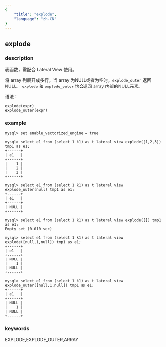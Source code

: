 ```yaml
---
{
    "title": "explode",
    "language": "zh-CN"
}
---
```


<!--
Licensed to the Apache Software Foundation (ASF) under one
or more contributor license agreements.  See the NOTICE file
distributed with this work for additional information
regarding copyright ownership.  The ASF licenses this file
to you under the Apache License, Version 2.0 (the
"License"); you may not use this file except in compliance
with the License.  You may obtain a copy of the License at

  http://www.apache.org/licenses/LICENSE-2.0

Unless required by applicable law or agreed to in writing,
software distributed under the License is distributed on an
"AS IS" BASIS, WITHOUT WARRANTIES OR CONDITIONS OF ANY
KIND, either express or implied.  See the License for the
specific language governing permissions and limitations
under the License.
-->

## explode

### description

表函数，需配合 Lateral View 使用。

将 array 列展开成多行。当 array 为NULL或者为空时，`explode_outer` 返回NULL。
`explode` 和 `explode_outer` 均会返回 array 内部的NULL元素。

语法：

```
explode(expr)
explode_outer(expr)
```

### example

```
mysql> set enable_vectorized_engine = true

mysql> select e1 from (select 1 k1) as t lateral view explode([1,2,3]) tmp1 as e1;
+------+
| e1   |
+------+
|    1 |
|    2 |
|    3 |
+------+

mysql> select e1 from (select 1 k1) as t lateral view explode_outer(null) tmp1 as e1;
+------+
| e1   |
+------+
| NULL |
+------+

mysql> select e1 from (select 1 k1) as t lateral view explode([]) tmp1 as e1;
Empty set (0.010 sec)

mysql> select e1 from (select 1 k1) as t lateral view explode([null,1,null]) tmp1 as e1;
+------+
| e1   |
+------+
| NULL |
|    1 |
| NULL |
+------+

mysql> select e1 from (select 1 k1) as t lateral view explode_outer([null,1,null]) tmp1 as e1;
+------+
| e1   |
+------+
| NULL |
|    1 |
| NULL |
+------+
```

### keywords
EXPLODE,EXPLODE_OUTER,ARRAY
